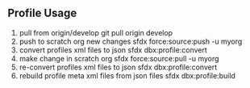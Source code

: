 ## Profile Usage
1. pull from origin/develop
	git pull origin develop
2. push to scratch org new changes
	sfdx force:source:push -u myorg
3. convert profiles xml files to json
	sfdx dbx:profile:convert
4. make change in scratch org
	sfdx force:source:pull -u myorg
5. re-convert profiles xml files to json
	sfdx dbx:profile:convert
6. rebuild profile meta xml files from json files
	sfdx dbx:profile:build
